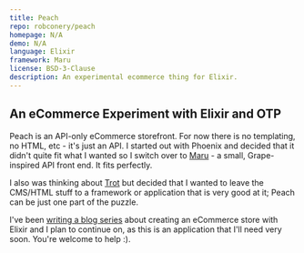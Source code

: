 ```yaml
---
title: Peach
repo: robconery/peach
homepage: N/A
demo: N/A
language: Elixir
framework: Maru
license: BSD-3-Clause
description: An experimental ecommerce thing for Elixir.
---
```


## An eCommerce Experiment with Elixir and OTP

Peach is an API-only eCommerce storefront. For now there is no templating, no HTML, etc - it's just an API. I started out with Phoenix and decided that it didn't quite fit what I wanted so I switch over to [Maru](https://github.com/falood/maru) - a small, Grape-inspired API front end. It fits perfectly.

I also was thinking about [Trot](https://github.com/hexedpackets/trot) but decided that I wanted to leave the CMS/HTML stuff to a framework or application that is very good at it; Peach can be just one part of the puzzle.

I've been [writing a blog series](http://rob.conery.io/category/redfour) about creating an eCommerce store with Elixir and I plan to continue on, as this is an application that I'll need very soon. You're welcome to help :).